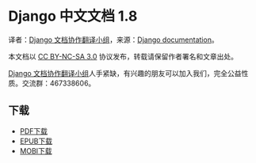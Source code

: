 # Django 中文文档 1.8 #

译者：[Django 文档协作翻译小组](http://python.usyiyi.cn/django/index.html)，来源：[Django documentation](https://docs.djangoproject.com/en/1.8/)。

本文档以 [CC BY-NC-SA 3.0](http://creativecommons.org/licenses/by-nc-sa/3.0/cn/) 协议发布，转载请保留作者署名和文章出处。

[Django 文档协作翻译小组](http://python.usyiyi.cn/django/index.html)人手紧缺，有兴趣的朋友可以加入我们，完全公益性质。交流群：467338606。

## 下载 ##

+ [PDF下载](https://www.gitbook.com/download/pdf/book/wizardforcel/django-chinese-docs-18)
+ [EPUB下载](https://www.gitbook.com/download/epub/book/wizardforcel/django-chinese-docs-18)
+ [MOBI下载](https://www.gitbook.com/download/mobi/book/wizardforcel/django-chinese-docs-18)
